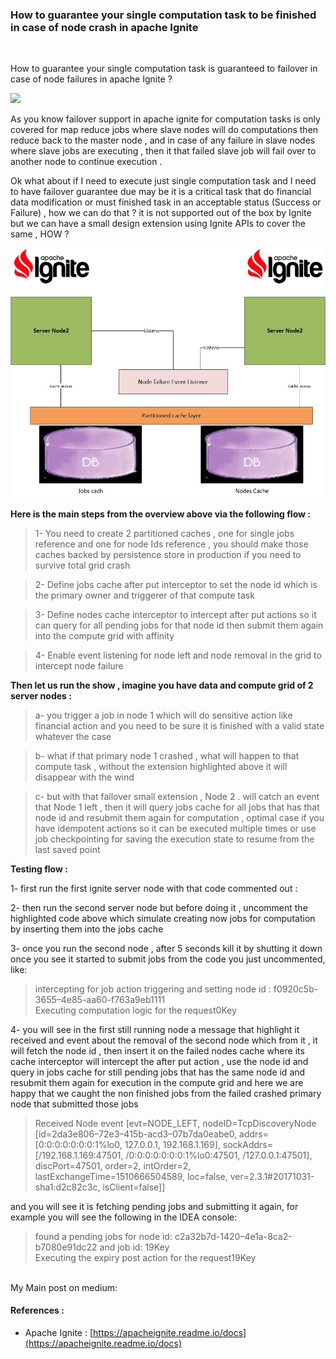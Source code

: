 ### How to guarantee your single computation task to be finished in case of node crash in apache Ignite 
</br>

How to guarantee your single computation task is guaranteed to failover in case
of node failures in apache Ignite ?


![](https://cdn-images-1.medium.com/max/800/1*Yclh5mXd8QfJu3AYMEfBWQ.png)

As you know failover support in apache ignite for computation tasks is only
covered for map reduce jobs where slave nodes will do computations then reduce
back to the master node , and in case of any failure in slave nodes where slave
jobs are executing , then it that failed slave job will fail over to another
node to continue execution .

Ok what about if I need to execute just single computation task and I need to
 have failover guarantee due may be it is a critical task that do financial data
modification or must finished task in an acceptable status (Success or Failure)
, how we can do that ? it is not supported out of the box by Ignite but we can
have a small design extension using Ignite APIs to cover the same , HOW ?

![Alt text](/config/igniteFailOver.jpg?raw=true "Overview design")

**Here is the main steps from the overview above via the following flow :**

> 1- You need to create 2 partitioned caches , one for single jobs reference and
> one for node Ids reference , you should make those caches backed by persistence
store in production if you need to survive total grid crash

> 2- Define jobs cache after put interceptor to set the node id which is the
> primary owner and triggerer of that compute task 

> 3- Define nodes cache interceptor to intercept after put actions so it can query
> for all pending jobs for that node id then submit them again into the compute
grid with affinity 

> 4- Enable event listening for node left and node removal in the grid to
> intercept node failure

**Then let us run the show , imagine you have data and compute grid of 2 server
nodes :**

> a- you trigger a job in node 1 which will do sensitive action like financial
> action and you need to be sure it is finished with a valid state whatever the
case 

> b- what if that primary node 1 crashed , what will happen to that compute task ,
> without the extension highlighted above it will disappear with the wind 

> c- but with that failover small extension , Node 2 . will catch an event that
> Node 1 left , then it will query jobs cache for all jobs that has that node id
and resubmit them again for computation , optimal case if you have idempotent
actions so it can be executed multiple times or use job checkpointing for saving
the execution state to resume from the last saved point 

**Testing flow :**

1- first run the first ignite server node with that code commented out :

2- then run the second server node but before doing it , uncomment the
highlighted code above which simulate creating now jobs for computation by
inserting them into the jobs cache

3- once you run the second node , after 5 seconds kill it by shutting it down
once you see it started to submit jobs from the code you just uncommented, like:

> intercepting for job action triggering and setting node id :
> f0920c5b-3655–4e85-aa60-f763a9eb1111<br> Executing computation logic for the
request0Key

4- you will see in the first still running node a message that highlight it
received and event about the removal of the second node which from it , it will
fetch the node id , then insert it on the failed nodes cache where its cache
interceptor will intercept the after put action , use the node id and query in
jobs cache for still pending jobs that has the same node id and resubmit them
again for execution in the compute grid and here we are happy that we caught the
non finished jobs from the failed crashed primary node that submitted those jobs

> Received Node event [evt=NODE_LEFT, nodeID=TcpDiscoveryNode
> [id=2da3e806–72e3–415b-acd3–07b7da0eabe0, addrs=[0:0:0:0:0:0:0:1%lo0, 127.0.0.1,
192.168.1.169], sockAddrs=[/192.168.1.169:47501, /0:0:0:0:0:0:0:1%lo0:47501,
/127.0.0.1:47501], discPort=47501, order=2, intOrder=2,
lastExchangeTime=1510666504589, loc=false, ver=2.3.1#20171031-sha1:d2c82c3c,
isClient=false]]

and you will see it is fetching pending jobs and submitting it again, for
example you will see the following in the IDEA console:

> found a pending jobs for node id: c2a32b7d-1420–4e1a-8ca2-b7080e91dc22 and job
> id: 19Key<br> Executing the expiry post action for the request19Key

<br> 
My Main post on medium:  

#### **References :**

* Apache Ignite :
[https://apacheignite.readme.io/docs](https://apacheignite.readme.io/docs)

<br> 
